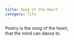 ```yaml
---
title: Song of the Heart
category: life
---
```


Poetry 
is the song 
of the heart,  
that the mind 
can dance to.
